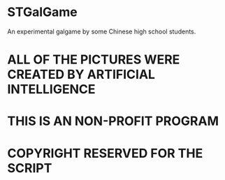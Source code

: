 # STGalGame
An experimental galgame by some Chinese high school students.

# ALL OF THE PICTURES WERE CREATED BY ARTIFICIAL INTELLIGENCE
# THIS IS AN NON-PROFIT PROGRAM
# COPYRIGHT RESERVED FOR THE SCRIPT

